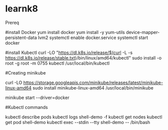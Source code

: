 # learnk8

Prereq 

#install Docker
yum install docker
yum install -y yum-utils device-mapper-persistent-data lvm2
systemctl enable docker.service
systemctl start docker

#install Kubectl
curl -LO "https://dl.k8s.io/release/$(curl -L -s https://dl.k8s.io/release/stable.txt)/bin/linux/amd64/kubectl"
sudo install -o root -g root -m 0755 kubectl /usr/local/bin/kubectl


#Creating minikube

 curl -LO https://storage.googleapis.com/minikube/releases/latest/minikube-linux-amd64
 sudo install minikube-linux-amd64 /usr/local/bin/minikube
 
 minikube start --driver=docker



#Kubectl commands

kubectl describe pods
kubectl logs shell-demo -f
kubectl get nodes
kubectl get pod shell-demo
kubectl exec --stdin --tty shell-demo -- /bin/bash
